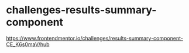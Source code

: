 # challenges-results-summary-component
https://www.frontendmentor.io/challenges/results-summary-component-CE_K6s0maV/hub
